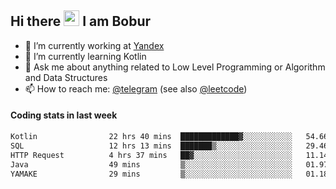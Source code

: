 ## Hi there <img src="https://media.giphy.com/media/hvRJCLFzcasrR4ia7z/giphy.gif" width="25px" height="25px"> I am Bobur

- 💼 I’m currently working at [Yandex](https://yandex.ru/)
- 🌱 I’m currently learning Kotlin
- 💬 Ask me about anything related to Low Level Programming or Algorithm and Data Structures
- 📫 How to reach me: [@telegram](https://t.me/octoant) (see also [@leetcode](https://leetcode.com/octoant/))    

#### Coding stats in last week

<!--START_SECTION:waka-->

```txt
Kotlin                22 hrs 40 mins  █████████████▓░░░░░░░░░░░   54.66 %
SQL                   12 hrs 13 mins  ███████▒░░░░░░░░░░░░░░░░░   29.46 %
HTTP Request          4 hrs 37 mins   ██▓░░░░░░░░░░░░░░░░░░░░░░   11.14 %
Java                  49 mins         ▒░░░░░░░░░░░░░░░░░░░░░░░░   01.97 %
YAMAKE                29 mins         ▒░░░░░░░░░░░░░░░░░░░░░░░░   01.18 %
```

<!--END_SECTION:waka-->

